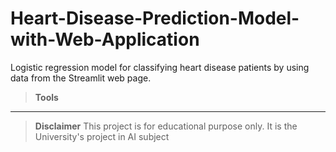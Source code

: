 # Heart-Disease-Prediction-Model-with-Web-Application
Logistic regression model for classifying heart disease patients by using data from the Streamlit web page. 

> **Tools**

---
> **Disclaimer**
This project is for educational purpose only. It is the University's project in AI subject
